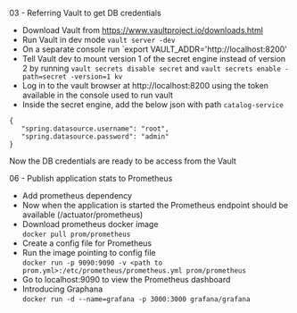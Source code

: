 03 - Referring Vault to get DB credentials
* Download Vault from https://www.vaultproject.io/downloads.html
* Run Vault in dev mode `vault server -dev`
* On a separate console run `export VAULT_ADDR='http://localhost:8200'
* Tell Vault dev to mount version 1 of the secret engine instead of version 2
by running `vault secrets disable secret` and
`vault secrets enable -path=secret -version=1 kv`
* Log in to the vault browser at http://localhost:8200 using the token available in the console used to run vault
* Inside the secret engine, add the below json with path `catalog-service`
 ```
 {
    "spring.datasource.username": "root",
    "spring.datasource.password": "admin"
 }
 ```
Now the DB credentials are ready to be access from the Vault

06 - Publish application stats to Prometheus
* Add prometheus dependency
* Now when the application is started the Prometheus endpoint should be available (/actuator/prometheus)
* Download prometheus docker image <br>`docker pull prom/prometheus`
* Create a config file for Prometheus
* Run the image pointing to config file <br>
`docker run -p 9090:9090 -v <path to prom.yml>:/etc/prometheus/prometheus.yml prom/prometheus`
* Go to localhost:9090 to view the Prometheus dashboard
* Introducing Graphana <br>`docker run -d --name=grafana -p 3000:3000 grafana/grafana`